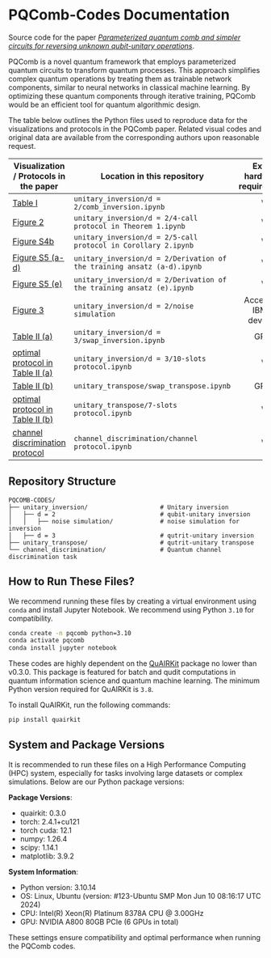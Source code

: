 # PQComb-Codes Documentation

Source code for the paper [*Parameterized quantum comb and simpler circuits for reversing unknown qubit-unitary operations*](https://arxiv.org/abs/2403.03761).

PQComb is a novel quantum framework that employs parameterized quantum circuits to transform quantum processes. This approach simplifies complex quantum operations by treating them as trainable network components, similar to neural networks in classical machine learning. By optimizing these quantum components through iterative training, PQComb would be an efficient tool for quantum algorithmic design.

The table below outlines the Python files used to reproduce data for the visualizations and protocols in the PQComb paper. Related visual codes and original data are available from the corresponding authors upon reasonable request.

| Visualization / Protocols in the paper      | Location in this repository                                           | Extra hardware requirement |
|--------------------|------------------------------------------------------------------|:-----------------:|
| [Table I](./unitary_inversion/d%20=%202/comb_inversion.ipynb)      | `unitary_inversion/d = 2/comb_inversion.ipynb`                              | \ |
| [Figure 2](./unitary_inversion/d%20=%202/4-call%20protocol%20in%20Theorem%201.ipynb)           | `unitary_inversion/d = 2/4-call protocol in Theorem 1.ipynb`                              | \ |
| [Figure S4b](./unitary_inversion/d%20=%202/5-call%20protocol%20in%20Corollary%202.ipynb)             | `unitary_inversion/d = 2/5-call protocol in Corollary 2.ipynb` | \ |
| [Figure S5 (a-d)](./unitary_inversion/d%20=%202/Derivation%20of%20the%20training%20ansatz%20(a-d).ipynb)             | `unitary_inversion/d = 2/Derivation of the training ansatz (a-d).ipynb` | \ |
| [Figure S5 (e)](./unitary_inversion/d%20=%202/Derivation%20of%20the%20training%20ansatz%20(e).ipynb)             | `unitary_inversion/d = 2/Derivation of the training ansatz (e).ipynb` | \ |
| [Figure 3](./unitary_inversion/d%20=%202/noise%20simulation)              | `unitary_inversion/d = 2/noise simulation`      | Access to IBMQ devices |
| [Table II (a)](./unitary_inversion/d%20=%203/swap_inversion.ipynb)       | `unitary_inversion/d = 3/swap_inversion.ipynb`      | GPU |
| [optimal protocol in Table II (a)](./unitary_inversion/d%20=%203/10-slots%20protocol.ipynb)       | `unitary_inversion/d = 3/10-slots protocol.ipynb`      | \ |
| [Table II (b)](./unitary_transpose/swap_transpose.ipynb)       | `unitary_transpose/swap_transpose.ipynb`      | GPU |
| [optimal protocol in Table II (b)](./unitary_transpose/7-slots%20protocol.ipynb)       | `unitary_transpose/7-slots protocol.ipynb`      | \ |
| [channel discrimination protocol](./channel_discrimination/channel%20protocol.ipynb)       | `channel_discrimination/channel protocol.ipynb`      | \ |

## Repository Structure

```plaintext
PQCOMB-CODES/
├── unitary_inversion/                    # Unitary inversion
│   ├── d = 2                             # qubit-unitary inversion
│   │   ├── noise simulation/             # noise simulation for inversion
│   ├── d = 3                             # qutrit-unitary inversion
├── unitary_transpose/                    # qutrit-unitary transpose
└── channel_discrimination/               # Quantum channel discrimination task
```

## How to Run These Files?

We recommend running these files by creating a virtual environment using `conda` and install Jupyter Notebook. We recommend using Python `3.10` for compatibility.

```bash
conda create -n pqcomb python=3.10
conda activate pqcomb
conda install jupyter notebook
```

These codes are highly dependent on the [QuAIRKit](https://github.com/QuAIR/QuAIRKit) package no lower than v0.3.0. This package is featured for batch and qudit computations in quantum information science and quantum machine learning. The minimum Python version required for QuAIRKit is `3.8`.

To install QuAIRKit, run the following commands:

```bash
pip install quairkit
```

## System and Package Versions

It is recommended to run these files on a High Performance Computing (HPC) system, especially for tasks involving large datasets or complex simulations. Below are our Python package versions:

**Package Versions**:

- quairkit: 0.3.0
- torch: 2.4.1+cu121
- torch cuda: 12.1
- numpy: 1.26.4
- scipy: 1.14.1
- matplotlib: 3.9.2

**System Information**:

- Python version: 3.10.14
- OS: Linux, Ubuntu (version: #123-Ubuntu SMP Mon Jun 10 08:16:17 UTC 2024)
- CPU: Intel(R) Xeon(R) Platinum 8378A CPU @ 3.00GHz
- GPU: NVIDIA A800 80GB PCIe (6 GPUs in total)

These settings ensure compatibility and optimal performance when running the PQComb codes.
